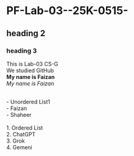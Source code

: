 # PF-Lab-03--25K-0515-
## heading 2
### heading 3

This is Lab-03 CS-G
<br/>
We studied GitHub
<br/>
**My name is Faizan**
<br/>
_My name is Faizan_

<br/>
- Unordered List1 <br/>
- Faizan <br/>
- Shaheer <br/>

  <br/>
1. Ordered List <br/>
2. ChatGPT <br/>
3. Grok<br/>
4. Gemeni
